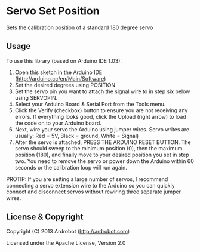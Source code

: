 Servo Set Position
==================
Sets the calibration position of a standard 180 degree servo


Usage
-----

To use this library (based on Arduino IDE 1.03):

1. Open this sketch in the Arduino IDE (http://arduino.cc/en/Main/Software)  
2. Set the desired degrees using POSITION
3. Set the servo pin you want to attach the signal wire to in step six below using SERVOPIN.
4. Select your Arduino Board & Serial Port from the Tools menu.
5. Click the Verify (checkbox) button to ensure you are not receiving any errors.  If everything looks good, click the Upload (right arrow) to load the code on to your Arduino board.
6. Next, wire your servo the Arduino using jumper wires.  Servo writes are usually: Red = 5V, Black = ground, White = Signal)
7. After the servo is attached, PRESS THE ARDUINO RESET BUTTON.  The servo should sweep to the minimum position (0), then the maximum position (180), and finally move to your desired position you set in step two.  You need to remove the servo or power down the Arduino within 60 seconds or the calibration loop will run again.

PROTIP: If you are setting a large number of servos, I recommend connecting a servo extension wire to the Arduino so you can quickly connect and disconnect servos without rewiring three separate jumper wires.
 

License & Copyright
-------------------

Copyright (C) 2013 Ardrobot (http://ardrobot.com)

Licensed under the Apache License, Version 2.0
 
